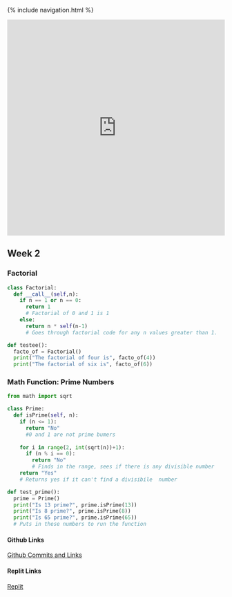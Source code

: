 {% include navigation.html %}

<iframe frameborder="0" width="100%" height="500px" src="https://replit.com/@lucasho22/flaskportfolio-2?embed=true"> </iframe>

## Week 2

### Factorial
```python
class Factorial:
  def __call__(self,n):
    if n == 1 or n == 0:
      return 1
      # Factorial of 0 and 1 is 1
    else:
      return n * self(n-1) 
      # Goes through factorial code for any n values greater than 1.

def testee():
  facto_of = Factorial() 
  print("The factorial of four is", facto_of(4))
  print("The factorial of six is", facto_of(6))
  ```
### Math Function: Prime Numbers
```python
from math import sqrt

class Prime:
  def isPrime(self, n):
    if (n <= 1):
      return "No"
      #0 and 1 are not prime bumers
      
    for i in range(2, int(sqrt(n))+1):
      if (n % i == 0):
        return "No"
        # Finds in the range, sees if there is any divisible number
    return "Yes"
    # Returns yes if it can't find a divisibile  number

def test_prime():
  prime = Prime()
  print("Is 13 prime?", prime.isPrime(13))
  print("Is 8 prime?", prime.isPrime(8))
  print("Is 65 prime?", prime.isPrime(65))
  # Puts in these numbers to run the function
  ```
  
#### Github Links
[Github Commits and Links](https://github.com/lucasho22/flask_portfolio/issues/7)

#### Replit Links
[Replit](https://replit.com/@lucasho22/flaskportfolio-2#week2/factorial.py)
